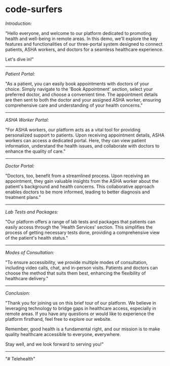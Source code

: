 # code-surfers
*Introduction:*

"Hello everyone, and welcome to our platform dedicated to promoting health and well-being in remote areas. In this demo, we'll explore the key features and functionalities of our three-portal system designed to connect patients, ASHA workers, and doctors for a seamless healthcare experience.

Let's dive in!"

---

*Patient Portal:*

"As a patient, you can easily book appointments with doctors of your choice. Simply navigate to the 'Book Appointment' section, select your preferred doctor, and choose a convenient time. The appointment details are then sent to both the doctor and your assigned ASHA worker, ensuring comprehensive care and understanding of your health concerns."

---

*ASHA Worker Portal:*

"For ASHA workers, our platform acts as a vital tool for providing personalized support to patients. Upon receiving appointment details, ASHA workers can access a dedicated portal. Here, they can view patient information, understand the health issues, and collaborate with doctors to enhance the quality of care."

---

*Doctor Portal:*

"Doctors, too, benefit from a streamlined process. Upon receiving an appointment, they gain valuable insights from the ASHA worker about the patient's background and health concerns. This collaborative approach enables doctors to be more informed, leading to better diagnosis and treatment plans."

---

*Lab Tests and Packages:*

"Our platform offers a range of lab tests and packages that patients can easily access through the 'Health Services' section. This simplifies the process of getting necessary tests done, providing a comprehensive view of the patient's health status."

---

*Modes of Consultation:*

"To ensure accessibility, we provide multiple modes of consultation, including video calls, chat, and in-person visits. Patients and doctors can choose the method that suits them best, enhancing the flexibility of healthcare delivery."

---

*Conclusion:*

"Thank you for joining us on this brief tour of our platform. We believe in leveraging technology to bridge gaps in healthcare access, especially in remote areas. If you have any questions or would like to experience the platform firsthand, feel free to explore our website.

Remember, good health is a fundamental right, and our mission is to make quality healthcare accessible to everyone, everywhere.

Stay well, and we look forward to serving you!"

---

"# Telehealth" 

